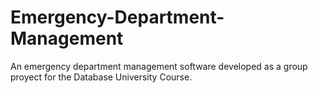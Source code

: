 # Emergency-Department-Management
An emergency department management software developed as a group proyect for the Database University Course. 
